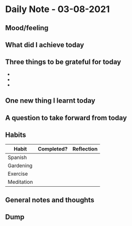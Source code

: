 # Daily Note - 03-08-2021

## Mood/feeling

## What did I achieve today

## Three things to be grateful for today
- 
-
-
	
## One new thing I learnt today

## A question to take forward from today

## Habits

Habit | Completed? | Reflection
-----| ------------|---------
Spanish | | 
Gardening | |
Exercise | |
Meditation | |

## General notes and thoughts

## Dump
